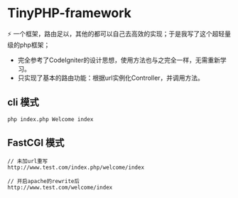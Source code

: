 ﻿# TinyPHP-framework

⚡ 一个框架，路由足以，其他的都可以自己去高效的实现；于是我写了这个超轻量级的php框架；

- 完全参考了CodeIgniter的设计思想，使用方法也与之完全一样，无需重新学习。
- 只实现了基本的路由功能：根据url实例化Controller，并调用方法。 

## cli 模式

```
php index.php Welcome index
```

## FastCGI 模式

```
// 未加url重写
http://www.test.com/index.php/welcome/index

// 开启apache的rewrite后
http://www.test.com/welcome/index
```
